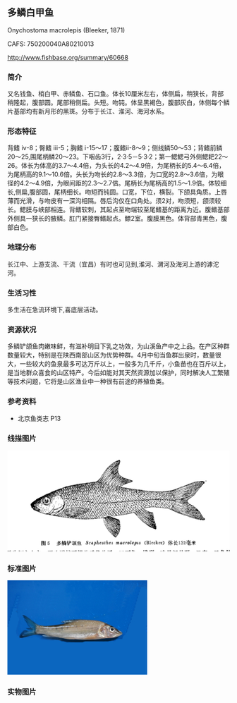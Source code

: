 ## 多鳞白甲鱼

Onychostoma macrolepis  (Bleeker, 1871)

CAFS: 750200040A80210013

<http://www.fishbase.org/summary/60668>

### 简介

又名钱鱼、梢白甲、赤鳞鱼、石口鱼。体长10厘米左右，体侧扁，稍狭长，背部稍隆起，腹部圆。尾部稍侧扁。头短。吻钝。体呈黑褐色，腹部灰白，体侧每个鳞片基部均有新月形的黑斑。分布于长江、淮河、海河水系。

### 形态特征

背鳍 ⅳ-8；臀鳍 ⅲ-5；胸鳍 ⅰ-15～17；腹鳍ⅱ-8～9；侧线鳞50～53；背鳍前鳞20～25,围尾柄鳞20～23。下咽齿3行，2·3·5－5·3·2；第一鳃鳃弓外侧鳃耙22～26。体长为体高的3.7～4.4倍，为头长的4.2～4.9倍，为尾柄长的5.4～6.4倍，为尾柄高的9.1～10.6倍。头长为吻长的2.8～3.3倍，为口宽的2.8～3.6倍，为眼径的4.2～4.9倍，为眼间距的2.3～2.7倍。尾柄长为尾柄高的1.5～1.9倍。体较细长,侧扁,腹部圆，尾柄细长。吻短而钝圆。口宽，下位，横裂。下颌具角质。上唇薄而光滑，与吻皮有一深沟相隔。唇后沟仅在口角处。须2对，吻须短，颌须较长。鳃膜与峡部相连。背鳍软刺，其起点至吻端较至尾鳍基的距离为近。腹鳍基部外侧具一狭长的腋鳞。肛门紧接臀鳍起点。鳔2室。腹膜黑色。体背部青黑色，腹部白色。

### 地理分布

长江中、上游支流、干流（宜昌）有时也可见到,淮河、渭河及海河上游的滹沱河。

### 生活习性

多生活在急流环境下,喜底层活动。

### 资源状况

多鳞铲颌鱼肉嫩味鲜，有滋补明目下乳之功效，为山溪鱼产中之上品。在产区种群数量较大，特别是在陕西南部山区为优势种群。4月中旬当鱼群出泉时，数量很大，一些较大的鱼泉最多可达万斤以上，一般多为几千斤，小鱼苗也在百斤以上，是当地群众喜食的山区特产。今后如能对其天然资源加以保护，同时解决人工繁殖等技术问题，它将是山区渔业中一种很有前途的养殖鱼类。

### 参考资料

- 北京鱼类志 P13

### 线描图片

![图片](photos/多鳞白甲鱼.jpg)

### 标准图片

![图片](photos/多鳞白甲鱼A.jpg)

### 实物图片

